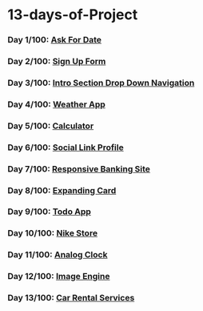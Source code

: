 # 13-days-of-Project

### Day 1/100: <a href="https://github.com/Rituraj27/Day-1-Ask-for-date">Ask For Date</a>
### Day 2/100: <a href="https://github.com/Rituraj27/Day-02-Sign-Up-Form">Sign Up Form</a>
### Day 3/100: <a href="https://github.com/Rituraj27/Day-3-Intro-section-drop-down-navigation">Intro Section Drop Down Navigation</a>
### Day 4/100: <a href="https://github.com/Rituraj27/Day-4-Weather-App">Weather App</a>
### Day 5/100: <a href="https://github.com/Rituraj27/Day-5-Calculator">Calculator</a>
### Day 6/100: <a href="https://github.com/Rituraj27/Day-6-social-link-profile">Social Link Profile</a>
### Day 7/100: <a href="https://github.com/Rituraj27/Day-7-Responsive-Banking-Site">Responsive Banking Site</a>
### Day 8/100: <a href="https://github.com/Rituraj27/Day-8-Expanding-Card">Expanding Card</a>
### Day 9/100: <a href="https://github.com/Rituraj27/Day-9-Todo-App">Todo App</a>
### Day 10/100: <a href="https://github.com/Rituraj27/Day-10-Nike-Store">Nike Store</a>
### Day 11/100: <a href="https://github.com/Rituraj27/Day-11-Analog-Clock">Analog Clock</a>
### Day 12/100: <a href="https://github.com/Rituraj27/Day-12-Image-Engine">Image Engine</a>
### Day 13/100: <a href="https://github.com/Rituraj27/Day-13-Car-Rental-Services">Car Rental Services</a>


